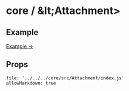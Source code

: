# core / \&lt;Attachment&gt;

## Example

<a href="/examples/attachment.html" target="_blank">Example →</a>

## Props

```@propsdoc
file: '../../../core/src/Attachment/index.js'
allowMarkdown: true
```
